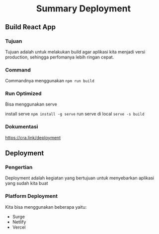<center>

# Summary Deployment

</center>

## Build React App

### Tujuan

Tujuan adalah untuk melakukan build agar aplikasi kita menjadi versi production, sehingga perfomanya lebih ringan cepat.

### Command

Commandnya menggunakan `npm run build`

### Run Optimized 

Bisa menggunakan serve

install serve `npm install -g serve`
run serve di local `serve -s build`

### Dokumentasi

https://cra.link/deployment

## Deployment

### Pengertian

Deployment adalah kegiatan yang bertujuan untuk menyebarkan aplikasi yang sudah kita buat

### Platform Deployment

Kita bisa menggunakan beberapa yaitu:

* Surge
* Netlify
* Vercel